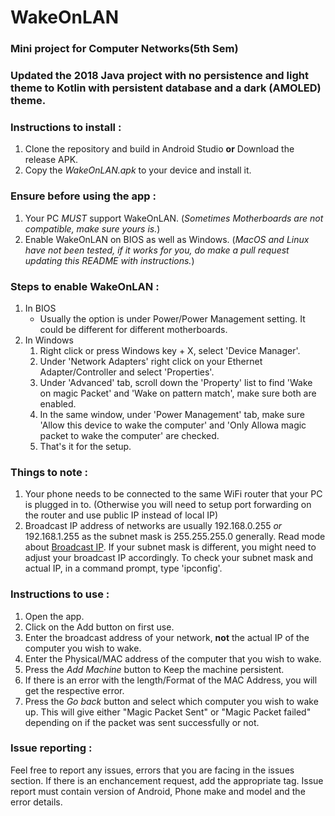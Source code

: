 # WakeOnLAN
### Mini project for Computer Networks(5th Sem)

### Updated the 2018 Java project with no persistence and light theme to Kotlin with persistent database and a dark (AMOLED) theme.

### Instructions to install :
1. Clone the repository and build in Android Studio **or** Download the release APK.
2. Copy the *WakeOnLAN.apk* to your device and install it.

### Ensure before using the app :
1. Your PC *MUST* support WakeOnLAN. (_Sometimes Motherboards are not compatible, make sure yours is._)
2. Enable WakeOnLAN on BIOS as well as Windows. (_MacOS and Linux have not been tested, if it works for you, do make a pull request updating this README with instructions._)

### Steps to enable WakeOnLAN :
1. In BIOS
    - Usually the option is under Power/Power Management setting. It could be different for different motherboards.
2. In Windows
    1. Right click or press Windows key + X, select 'Device Manager'.
    2. Under 'Network Adapters' right click on your Ethernet Adapter/Controller and select 'Properties'.
    3. Under 'Advanced' tab, scroll down the 'Property' list to find 'Wake on magic Packet' and 'Wake on pattern match', make sure both are enabled.
    4. In the same window, under 'Power Management' tab, make sure 'Allow this device to wake the computer' and 'Only Allowa magic packet to wake the computer' are checked.
    5. That's it for the setup.

### Things to note :
1. Your phone needs to be connected to the same WiFi router that your PC is plugged in to. (Otherwise you will need to setup port forwarding on the router and use public IP instead of local IP)
2. Broadcast IP address of networks are usually 192.168.0.255 *or* 192.168.1.255 as the subnet mask is 255.255.255.0 generally. Read mode about [Broadcast IP](https://en.wikipedia.org/wiki/Broadcast_address). If your subnet mask is different, you might need to adjust your broadcast IP accordingly. To check your subnet mask and actual IP, in a command prompt, type 'ipconfig'.

### Instructions to use :
1. Open the app.
2. Click on the Add button on first use.
3. Enter the broadcast address of your network, **not** the actual IP of the computer you wish to wake.
4. Enter the Physical/MAC address of the computer that you wish to wake.
5. Press the *Add Machine* button to Keep the machine persistent.
6. If there is an error with the length/Format of the MAC Address, you will get the respective error.
7. Press the *Go back* button and select which computer you wish to wake up. This will give either "Magic Packet Sent" or "Magic Packet failed" depending on if the packet was sent successfully or not.

### Issue reporting :
Feel free to report any issues, errors that you are facing in the issues section. If there is an enchancement request, add the appropriate tag.
Issue report must contain version of Android, Phone make and model and the error details.
